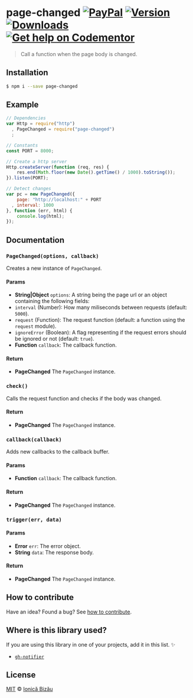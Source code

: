 # page-changed [![PayPal](https://img.shields.io/badge/%24-paypal-f39c12.svg)][paypal-donations] [![Version](https://img.shields.io/npm/v/page-changed.svg)](https://www.npmjs.com/package/page-changed) [![Downloads](https://img.shields.io/npm/dt/page-changed.svg)](https://www.npmjs.com/package/page-changed) [![Get help on Codementor](https://cdn.codementor.io/badges/get_help_github.svg)](https://www.codementor.io/johnnyb?utm_source=github&utm_medium=button&utm_term=johnnyb&utm_campaign=github)

> Call a function when the page body is changed.

## Installation

```sh
$ npm i --save page-changed
```

## Example

```js
// Dependencies
var Http = require("http")
  , PageChanged = require("page-changed")
  ;

// Constants
const PORT = 8000;

// Create a http server
Http.createServer(function (req, res) {
    res.end(Math.floor(new Date().getTime() / 1000).toString());
}).listen(PORT);

// Detect changes
var pc = new PageChanged({
    page: "http://localhost:" + PORT
  , interval: 1000
}, function (err, html) {
    console.log(html);
});
```

## Documentation

### `PageChanged(options, callback)`
Creates a new instance of `PageChanged`.

#### Params
- **String|Object** `options`: A string being the page url or an object containing the following fields:
 - `interval` (Number): How many miliseconds between requests (default: `5000`).
 - `request` (Function): The request function (default: a function using the `request` module).
 - `ignoreError` (Boolean): A flag representing if the request errors should be ignored or not (default: `true`).
- **Function** `callback`: The callback function.

#### Return
- **PageChanged** The `PageChanged` instance.

### `check()`
Calls the request function and checks if the body was changed.

#### Return
- **PageChanged** The `PageChanged` instance.

### `callback(callback)`
Adds new callbacks to the callback buffer.

#### Params
- **Function** `callback`: The callback function.

#### Return
- **PageChanged** The `PageChanged` instance.

### `trigger(err, data)`

#### Params
- **Error** `err`: The error object.
- **String** `data`: The response body.

#### Return
- **PageChanged** The `PageChanged` instance.

## How to contribute
Have an idea? Found a bug? See [how to contribute][contributing].

## Where is this library used?
If you are using this library in one of your projects, add it in this list. :sparkles:

 - [`gh-notifier`](https://bitbucket.org/IonicaBizau/gh-notifier#readme)

## License

[MIT][license] © [Ionică Bizău][website]

[paypal-donations]: https://www.paypal.com/cgi-bin/webscr?cmd=_s-xclick&hosted_button_id=RVXDDLKKLQRJW
[donate-now]: http://i.imgur.com/6cMbHOC.png

[license]: http://showalicense.com/?fullname=Ionic%C4%83%20Biz%C4%83u%20%3Cbizauionica%40gmail.com%3E%20(http%3A%2F%2Fionicabizau.net)&year=2015#license-mit
[website]: http://ionicabizau.net
[contributing]: /CONTRIBUTING.md
[docs]: /DOCUMENTATION.md